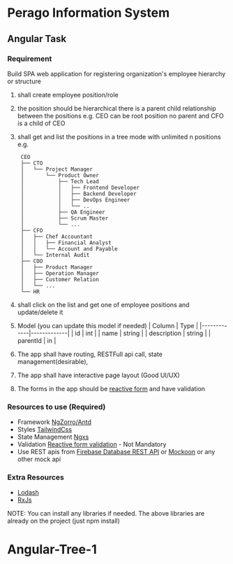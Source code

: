 # Perago Information System
## Angular Task

### Requirement
Build SPA web application for registering organization's employee hierarchy or structure
1. shall create employee position/role
2. the position should be hierarchical there is a parent child relationship between the positions
  e.g. CEO can be root position no parent and CFO is a child of CEO
3. shall get and list the positions in a tree mode with unlimited n positions
e.g.

        CEO
        ├── CTO
        │   └── Project Manager
        │       └── Product Owner
        │           ├── Tech Lead
        │           │   ├── Frontend Developer
        │           │   ├── Backend Developer
        │           │   ├── DevOps Engineer
        │           │   └── ..
        │           ├── QA Engineer
        │           ├── Scrum Master
        │           └── ...
        ├── CFO
        │   ├── Chef Accountant
        │   │   ├── Financial Analyst
        │   │   └── Account and Payable
        │   └── Internal Audit
        ├── COO
        │   ├── Product Manager
        │   ├── Operation Manager
        │   ├── Customer Relation
        │   └── ...
        └── HR
4. shall click on the list and get one of employee positions and update/delete it
5. Model (you can update this model if needed)
    | Column      |    Type     |
    |-------------|-------------|
    | id          | int         |
    | name        | string      |
    | description | string      |
    | parentId    | in          |
6. The app shall have routing, RESTFull api call, state management(desirable),
7. The app shall have interactive page layout (Good UI/UX)
8. The forms in the app should be [reactive form](https://angular.io/guide/reactive-forms) and have validation

### Resources to use (Required)
- Framework [NgZorro/Antd](https://ng.ant.design/docs/introduce/en)
- Styles [TailwindCss](https://tailwindcss.com/)
- State Management [Ngxs](https://www.ngxs.io/)
- Validation [Reactive form validation](https://www.npmjs.com/package/@rxweb/reactive-form-validators) - Not Mandatory
- Use REST apis from [Firebase Database REST API](https://firebase.google.com/docs/reference/rest/database) or [Mockoon](https://mockoon.com/) or any other mock api

### Extra Resources
- [Lodash](https://lodash.com/docs/)
- [RxJs](https://rxjs.dev/)


NOTE: You can install any libraries if needed.
The above libraries are already on the project (just npm install)
# Angular-Tree-1
